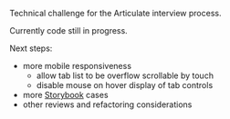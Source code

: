 Technical challenge for the Articulate interview process.

Currently code still in progress.

Next steps:

- more mobile responsiveness
    - allow tab list to be overflow scrollable by touch
    - disable mouse on hover display of tab controls
- more [Storybook](https://articulate-tab-block.netlify.com/) cases    
- other reviews and refactoring considerations
